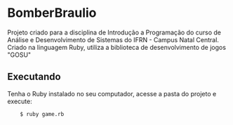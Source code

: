 # BomberBraulio

Projeto criado para a disciplina de Introdução a Programação do curso de Análise e Desenvolvimento de Sistemas do IFRN - Campus Natal Central. Criado na linguagem Ruby, utiliza a biblioteca de desenvolvimento de jogos "GOSU"

## Executando

Tenha o Ruby instalado no seu computador, acesse a pasta do projeto e execute:

        $ ruby game.rb
